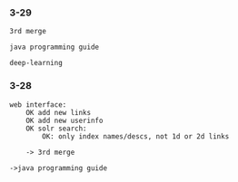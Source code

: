 


### 3-29

    3rd merge

    java programming guide

    deep-learning

### 3-28

    web interface:
        OK add new links
        OK add new userinfo
        OK solr search: 
            OK: only index names/descs, not 1d or 2d links

        -> 3rd merge

    ->java programming guide




